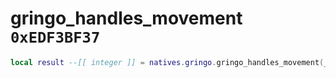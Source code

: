 # gringo_handles_movement `0xEDF3BF37`

```lua
local result --[[ integer ]] = natives.gringo.gringo_handles_movement(_unk0 --[[ integer ]])
```